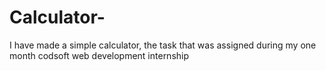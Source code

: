 # Calculator-
I have made a simple calculator, the task that was assigned during my one month codsoft web development internship

